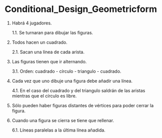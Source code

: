 # Conditional_Design_Geometricform

1. Habrá 4 jugadores.

    1.1. Se turnaran para dibujar las figuras.
  
2. Todos hacen un cuadrado.

    2.1. Sacan una línea de cada arista.
  
3. Las figuras tienen que ir alternando.

    3.1. Orden: cuadrado - círculo - triangulo - cuadrado.
   
4. Cada vez que uno dibuje una figura debe añadir una línea.

    4.1. En el caso del cuadrado y del triangulo saldrán de las aristas mientras que el círculo es libre.
    
5. Sólo pueden haber figuras distantes de vértices para poder cerrar la figura.

6. Cuando una figura se cierra se tiene que rellenar.

    6.1. Líneas paralelas a la última línea añadida.
